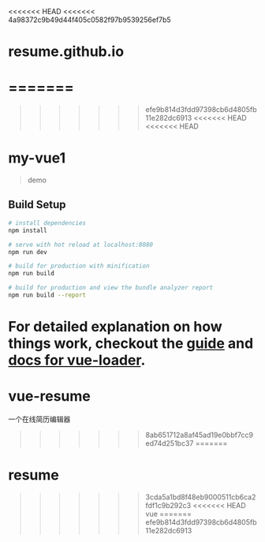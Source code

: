 <<<<<<< HEAD
<<<<<<< 4a98372c9b49d44f405c0582f97b9539256ef7b5
# resume.github.io
=======
=======
>>>>>>> efe9b814d3fdd97398cb6d4805fb11e282dc6913
<<<<<<< HEAD
<<<<<<< HEAD
# my-vue1

> demo

## Build Setup

``` bash
# install dependencies
npm install

# serve with hot reload at localhost:8080
npm run dev

# build for production with minification
npm run build

# build for production and view the bundle analyzer report
npm run build --report
```

For detailed explanation on how things work, checkout the [guide](http://vuejs-templates.github.io/webpack/) and [docs for vue-loader](http://vuejs.github.io/vue-loader).
=======
# vue-resume
一个在线简历编辑器
>>>>>>> 8ab651712a8af45ad19e0bbf7cc9ed74d251bc37
=======
# resume
>>>>>>> 3cda5a1bd8f48eb9000511cb6ca2fdf1c9b292c3
<<<<<<< HEAD
>>>>>>> vue
=======
>>>>>>> efe9b814d3fdd97398cb6d4805fb11e282dc6913

